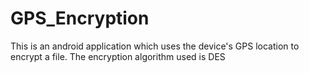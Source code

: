 # GPS_Encryption
This is an android application which uses the device's GPS location to encrypt a file. The encryption algorithm used is DES 
